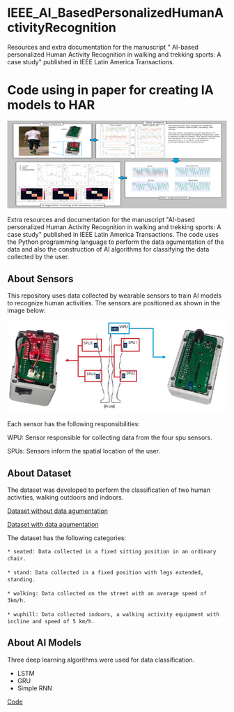 # IEEE_AI_BasedPersonalizedHumanActivityRecognition
Resources and extra documentation for the manuscript " AI-based personalized Human Activity Recognition in walking and trekking sports: A case study" published in IEEE Latin America Transactions.


# Code using in paper for creating IA models to HAR

![Graphical abstract](AbstractImage.png)

Extra resources and documentation for the manuscript "AI-based personalized Human Activity Recognition in walking and trekking sports: A case study" published in IEEE Latin America Transactions. The code uses the Python programming language to perform the data agumentation of the data and also the construction of AI algorithms for classifying the data collected by the user.

## About Sensors

This repository uses data collected by wearable sensors to train AI models to recognize human activities. The sensors are positioned as shown in the image below:

![alt text](SPU_positions.jpeg)

Each sensor has the following responsibilities:

WPU: Sensor responsible for collecting data from the four spu sensors.

SPUs: Sensors inform the spatial location of the user.


## About Dataset

The dataset was developed to perform the classification of two human activities, walking outdoors and indoors.

[Dataset without data agumentation](https://www.kaggle.com/datasets/jonathansilva2020/recognition-of-human-activity-har-four-classes)

[Dataset with data agumentation](https://www.kaggle.com/datasets/jonathansilva2020/recognition-of-human-activity-data-agumentation)

The dataset has the following categories:

    * seated: Data collected in a fixed sitting position in an ordinary chair.

    * stand: Data collected in a fixed position with legs extended, standing.

    * walking: Data collected on the street with an average speed of 3km/h.

    * wuphill: Data collected indoors, a walking activity equipment with incline and speed of 5 km/h.
    
## About AI Models

Three deep learning algorithms were used for data classification.

* LSTM
* GRU
* Simple RNN

[Code](LSTM_GRU_RNN_data_aug.ipynb)

